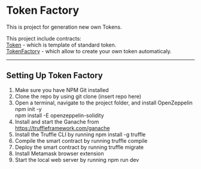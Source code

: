 **Token Factory**
=====================
This is project for generation new own Tokens.  
  
This project include contracts:  
[Token](https://github.com/KenjuDari/Token-Factory/blob/master/contracts/Token.sol) - which is template of standard token.  
[TokenFactory](https://github.com/KenjuDari/Token-Factory/blob/master/contracts/TokenFactory.sol) - which allow to create your own token automaticaly.  
***
Setting Up Token Factory  
-----------------------------------
1. Make sure you have NPM Git installed  
2. Clone the repo by using git clone (insert repo here)  
3. Open a terminal, navigate to the project folder, and install OpenZeppelin
     npm init -y  
     npm install -E openzeppelin-solidity
4. Install and start the Ganache from https://truffleframework.com/ganache  
5. Install the Truffle CLI by running
     npm install -g truffle
6. Compile the smart contract by running
     truffle compile
7. Deploy the smart contract by running
     truffle migrate
8. Install Metamask browser extension
9. Start the local web server by running
     npm run dev
  